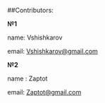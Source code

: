 ##Contributors:

**№1**

name: Vshishkarov

email: Vshishkarov@gmail.com

**№2**

name : Zaptot

email: Zaptot@gmail.com
